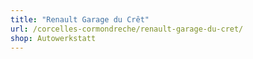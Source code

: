 ```yaml
---
title: "Renault Garage du Crêt"
url: /corcelles-cormondreche/renault-garage-du-cret/
shop: Autowerkstatt
---
```

